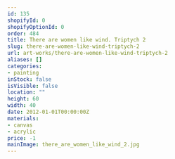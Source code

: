 ```yaml
---
id: 135
shopifyId: 0
shopifyOptionId: 0
order: 484
title: There are women like wind. Triptych 2
slug: there-are-women-like-wind-triptych-2
url: art-works/there-are-women-like-wind-triptych-2
aliases: []
categories:
- painting
inStock: false
isVisible: false
location: ""
height: 60
width: 40
date: 2012-01-01T00:00:00Z
materials:
- canvas
- acrylic
price: -1
mainImage: there_are_women_like_wind_2.jpg
---
```

